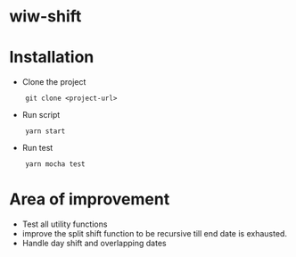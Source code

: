 # wiw-shift

# Installation
- Clone the project
```
    git clone <project-url>
```

- Run script
```
    yarn start
```

- Run test
```
    yarn mocha test
```

# Area of improvement
 - Test all utility functions
 - improve the split shift function to be recursive till end date is exhausted.
 - Handle day shift and overlapping dates
